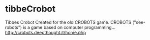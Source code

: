 # tibbeCrobot 
Tibbes Crobot 
Created for the old CROBOTS game. 
CROBOTS ("see-robots") is a game based on computer programming...
http://crobots.deepthought.it/home.php
